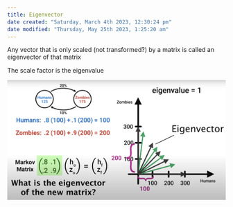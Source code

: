 ```yaml
---
title: Eigenvector
date created: "Saturday, March 4th 2023, 12:30:24 pm"
date modified: "Thursday, May 25th 2023, 1:25:20 am"
---
```


Any vector that is only scaled (not transformed?) by a matrix is called an eigenvector of that matrix

The scale factor is the eigenvalue 

![Screenshot 2023-03-04 at 12.41.14 PM.png](Image%20Bank/Screenshot%202023-03-04%20at%2012.41.14%20PM.png)
